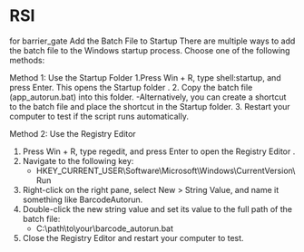 # RSI
for barrier_gate
Add the Batch File to Startup
There are multiple ways to add the batch file to the Windows startup process. Choose one of the following methods:

Method 1: Use the Startup Folder
1.Press Win + R, type shell:startup, and press Enter. This opens the Startup folder .
2. Copy the batch file (app_autorun.bat) into this folder.
   -Alternatively, you can create a shortcut to the batch file and place the shortcut in the Startup folder.
3. Restart your computer to test if the script runs automatically.

Method 2: Use the Registry Editor
1. Press Win + R, type regedit, and press Enter to open the Registry Editor .
2. Navigate to the following key:
   - HKEY_CURRENT_USER\Software\Microsoft\Windows\CurrentVersion\Run
3. Right-click on the right pane, select New > String Value, and name it something like BarcodeAutorun.
4. Double-click the new string value and set its value to the full path of the batch file:
   - C:\path\to\your\barcode_autorun.bat
5. Close the Registry Editor and restart your computer to test.
